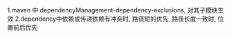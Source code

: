 1.maven 中 dependencyManagement-dependency-exclusions, 对其子模块生效
2.dependency中依赖或传递依赖有冲突时, 路径短的优先, 路径长度一致时, 位置前后优先